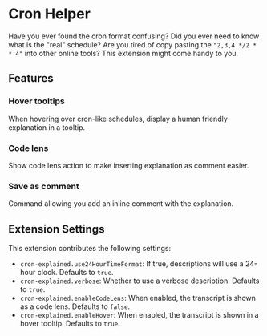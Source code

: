 # Cron Helper

Have you ever found the cron format confusing? Did you ever need to know what is the "real" schedule? Are you tired of copy pasting the `"2,3,4 */2 * * 4"` into other online tools? This extension might come handy to you.

## Features

### Hover tooltips

When hovering over cron-like schedules, display a human friendly explanation in a tooltip.

### Code lens

Show code lens action to make inserting explanation as comment easier.

### Save as comment

Command allowing you add an inline comment with the explanation.

## Extension Settings

This extension contributes the following settings:

- `cron-explained.use24HourTimeFormat`: If true, descriptions will use a 24-hour clock. Defaults to `true`.
- `cron-explained.verbose`: Whether to use a verbose description. Defaults to `true`.
- `cron-explained.enableCodeLens`: When enabled, the transcript is shown as a code lens. Defaults to `false`.
- `cron-explained.enableHover`: When enabled, the transcript is shown in a hover tooltip. Defaults to `true`.
